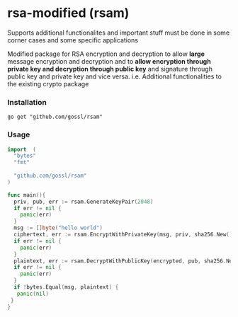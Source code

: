 # rsa-modified (rsam)

Supports additional functionalites and important stuff must be done in some corner cases and some specific applications

Modified package for RSA encryption and decryption to allow **large** message encryption and decryption and to **allow encryption through private key and decryption through public key** and signature through public key and private key and vice versa. i.e. Additional functionalities to the existing crypto package


### Installation 

```shell
go get "github.com/gossl/rsam"
```

### Usage

```go
import  (
  "bytes"
  "fmt"
  
  "github.com/gossl/rsam"
)

func main(){
  priv, pub, err := rsam.GenerateKeyPair(2048)
  if err != nil {
    panic(err)
  }
  msg := []byte("hello world")
  ciphertext, err := rsam.EncryptWithPrivateKey(msg, priv, sha256.New())
  if err != nil {
    panic(err)
  }
  plaintext, err := rsam.DecryptWithPublicKey(encrypted, pub, sha256.New())
  if err != nil {
    panic(err)
  }
  if !bytes.Equal(msg, plaintext) {
   panic(nil)
 }
}
```
